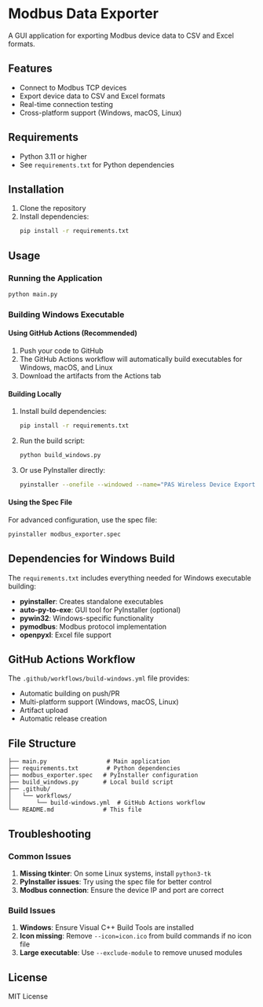 # Modbus Data Exporter

A GUI application for exporting Modbus device data to CSV and Excel formats.

## Features

- Connect to Modbus TCP devices
- Export device data to CSV and Excel formats
- Real-time connection testing
- Cross-platform support (Windows, macOS, Linux)

## Requirements

- Python 3.11 or higher
- See `requirements.txt` for Python dependencies

## Installation

1. Clone the repository
2. Install dependencies:
   ```bash
   pip install -r requirements.txt
   ```

## Usage

### Running the Application

```bash
python main.py
```

### Building Windows Executable

#### Using GitHub Actions (Recommended)

1. Push your code to GitHub
2. The GitHub Actions workflow will automatically build executables for Windows, macOS, and Linux
3. Download the artifacts from the Actions tab

#### Building Locally

1. Install build dependencies:
   ```bash
   pip install -r requirements.txt
   ```

2. Run the build script:
   ```bash
   python build_windows.py
   ```

3. Or use PyInstaller directly:
   ```bash
   pyinstaller --onefile --windowed --name="PAS Wireless Device Exporter" main.py
   ```

#### Using the Spec File

For advanced configuration, use the spec file:

```bash
pyinstaller modbus_exporter.spec
```

## Dependencies for Windows Build

The `requirements.txt` includes everything needed for Windows executable building:

- **pyinstaller**: Creates standalone executables
- **auto-py-to-exe**: GUI tool for PyInstaller (optional)
- **pywin32**: Windows-specific functionality
- **pymodbus**: Modbus protocol implementation
- **openpyxl**: Excel file support

## GitHub Actions Workflow

The `.github/workflows/build-windows.yml` file provides:

- Automatic building on push/PR
- Multi-platform support (Windows, macOS, Linux)
- Artifact upload
- Automatic release creation

## File Structure

```
├── main.py                 # Main application
├── requirements.txt        # Python dependencies
├── modbus_exporter.spec   # PyInstaller configuration
├── build_windows.py       # Local build script
├── .github/
│   └── workflows/
│       └── build-windows.yml  # GitHub Actions workflow
└── README.md              # This file
```

## Troubleshooting

### Common Issues

1. **Missing tkinter**: On some Linux systems, install `python3-tk`
2. **PyInstaller issues**: Try using the spec file for better control
3. **Modbus connection**: Ensure the device IP and port are correct

### Build Issues

1. **Windows**: Ensure Visual C++ Build Tools are installed
2. **Icon missing**: Remove `--icon=icon.ico` from build commands if no icon file
3. **Large executable**: Use `--exclude-module` to remove unused modules

## License

MIT License
